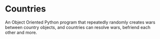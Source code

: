 # Countries
 An Object Oriented Python program that repeatedly randomly creates wars between country objects, and countries can resolve wars, befriend each other and more.
